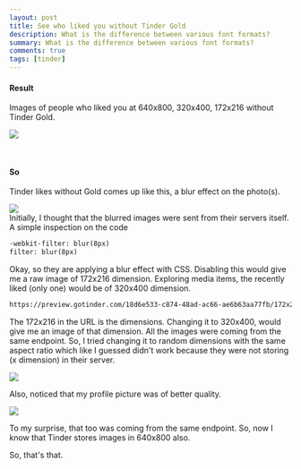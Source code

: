 ```yaml
---
layout: post
title: See who liked you without Tinder Gold
description: What is the difference between various font formats?
summary: What is the difference between various font formats?
comments: true
tags: [tinder]
---
```


#### Result
Images of people who liked you at 640x800, 320x400, 172x216 without Tinder Gold.

![](../../../assets/images/result.png)  	

<br>

#### So
Tinder likes without Gold comes up like this, a blur effect on the photo(s).

![](../../../assets/images/tindergold.png)  	
Initially, I thought that the blurred images were sent from their servers itself.
A simple inspection on the code
```html
-webkit-filter: blur(8px)
filter: blur(8px)
```
Okay, so they are applying a blur effect with CSS. Disabling this would give me a raw image of 172x216 dimension. Exploring media items, the recently liked (only one) would be of 320x400 dimension. 

```html
https://preview.gotinder.com/18d6e533-c874-48ad-ac66-ae6b63aa77fb/172x216_c77f0e5c-40b4-4af4-9b68-5f0ff26ead90.jpg
```
The 172x216 in the URL is the dimensions. Changing it to 320x400, would give me an image of that dimension. 
All the images were coming from the same endpoint. So, I tried changing it to random dimensions with the same aspect ratio which like I guessed didn't work because they were not storing (x dimension) in their server. 

![](../../../assets/images/error.png)



Also, noticed that my profile picture was of better quality.

![](../../../assets/images/profile.png)

To my surprise, that too was coming from the same endpoint. So, now I know that Tinder stores images in 640x800 also. 

So, that's that.